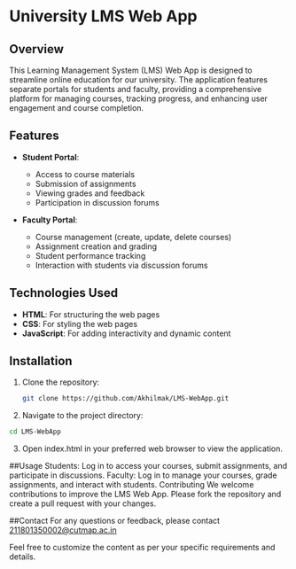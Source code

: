 # University LMS Web App

## Overview
This Learning Management System (LMS) Web App is designed to streamline online education for our university. The application features separate portals for students and faculty, providing a comprehensive platform for managing courses, tracking progress, and enhancing user engagement and course completion.

## Features
- **Student Portal**: 
  - Access to course materials
  - Submission of assignments
  - Viewing grades and feedback
  - Participation in discussion forums

- **Faculty Portal**:
  - Course management (create, update, delete courses)
  - Assignment creation and grading
  - Student performance tracking
  - Interaction with students via discussion forums

## Technologies Used
- **HTML**: For structuring the web pages
- **CSS**: For styling the web pages
- **JavaScript**: For adding interactivity and dynamic content

## Installation
1. Clone the repository:
   ```bash
   git clone https://github.com/Akhilmak/LMS-WebApp.git
   ```
2. Navigate to the project directory:
```bash
cd LMS-WebApp
```
3. Open index.html in your preferred web browser to view the application.

##Usage
Students: Log in to access your courses, submit assignments, and participate in discussions.
Faculty: Log in to manage your courses, grade assignments, and interact with students.
Contributing
We welcome contributions to improve the LMS Web App. Please fork the repository and create a pull request with your changes.

##Contact
For any questions or feedback, please contact 211801350002@cutmap.ac.in

Feel free to customize the content as per your specific requirements and details.
